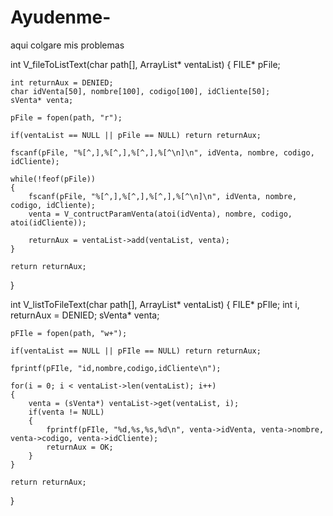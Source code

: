 # Ayudenme-
aqui colgare mis problemas







int V_fileToListText(char path[], ArrayList* ventaList)
{
    FILE* pFile;

    int returnAux = DENIED;
    char idVenta[50], nombre[100], codigo[100], idCliente[50];
    sVenta* venta;

    pFile = fopen(path, "r");

    if(ventaList == NULL || pFile == NULL) return returnAux;

    fscanf(pFile, "%[^,],%[^,],%[^,],%[^\n]\n", idVenta, nombre, codigo, idCliente);

    while(!feof(pFile))
    {
        fscanf(pFile, "%[^,],%[^,],%[^,],%[^\n]\n", idVenta, nombre, codigo, idCliente);
        venta = V_contructParamVenta(atoi(idVenta), nombre, codigo, atoi(idCliente));

        returnAux = ventaList->add(ventaList, venta);
    }

    return returnAux;
}

int V_listToFileText(char path[], ArrayList* ventaList)
{
    FILE* pFIle;
    int i, returnAux = DENIED;
    sVenta* venta;

    pFIle = fopen(path, "w+");

    if(ventaList == NULL || pFIle == NULL) return returnAux;

    fprintf(pFIle, "id,nombre,codigo,idCliente\n");

    for(i = 0; i < ventaList->len(ventaList); i++)
    {
        venta = (sVenta*) ventaList->get(ventaList, i);
        if(venta != NULL)
        {
            fprintf(pFIle, "%d,%s,%s,%d\n", venta->idVenta, venta->nombre, venta->codigo, venta->idCliente);
            returnAux = OK;
        }
    }

    return returnAux;
}
